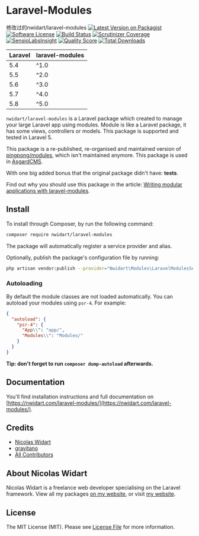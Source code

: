# Laravel-Modules
修改过的nwidart/laravel-modules
[![Latest Version on Packagist](https://img.shields.io/packagist/v/nwidart/laravel-modules.svg?style=flat-square)](https://packagist.org/packages/nwidart/laravel-modules)
[![Software License](https://img.shields.io/badge/license-MIT-brightgreen.svg?style=flat-square)](LICENSE.md)
[![Build Status](https://img.shields.io/travis/nWidart/laravel-modules/master.svg?style=flat-square)](https://travis-ci.org/nWidart/laravel-modules)
[![Scrutinizer Coverage](https://img.shields.io/scrutinizer/coverage/g/nWidart/laravel-modules.svg?maxAge=86400&style=flat-square)](https://scrutinizer-ci.com/g/nWidart/laravel-modules/?branch=master)
[![SensioLabsInsight](https://img.shields.io/sensiolabs/i/25320a08-8af4-475e-a23e-3321f55bf8d2.svg?style=flat-square)](https://insight.sensiolabs.com/projects/25320a08-8af4-475e-a23e-3321f55bf8d2)
[![Quality Score](https://img.shields.io/scrutinizer/g/nWidart/laravel-modules.svg?style=flat-square)](https://scrutinizer-ci.com/g/nWidart/laravel-modules)
[![Total Downloads](https://img.shields.io/packagist/dt/nwidart/laravel-modules.svg?style=flat-square)](https://packagist.org/packages/nwidart/laravel-modules)

| **Laravel**  |  **laravel-modules** |
|---|---|
| 5.4  | ^1.0  |
| 5.5  | ^2.0  |
| 5.6  | ^3.0  |
| 5.7  | ^4.0  |
| 5.8  | ^5.0  |

`nwidart/laravel-modules` is a Laravel package which created to manage your large Laravel app using modules. Module is like a Laravel package, it has some views, controllers or models. This package is supported and tested in Laravel 5.

This package is a re-published, re-organised and maintained version of [pingpong/modules](https://github.com/pingpong-labs/modules), which isn't maintained anymore. This package is used in [AsgardCMS](https://asgardcms.com/).

With one big added bonus that the original package didn't have: **tests**.

Find out why you should use this package in the article: [Writing modular applications with laravel-modules](https://nicolaswidart.com/blog/writing-modular-applications-with-laravel-modules).

## Install

To install through Composer, by run the following command:

``` bash
composer require nwidart/laravel-modules
```

The package will automatically register a service provider and alias.

Optionally, publish the package's configuration file by running:

``` bash
php artisan vendor:publish --provider="Nwidart\Modules\LaravelModulesServiceProvider"
```

### Autoloading

By default the module classes are not loaded automatically. You can autoload your modules using `psr-4`. For example:

``` json
{
  "autoload": {
    "psr-4": {
      "App\\": "app/",
      "Modules\\": "Modules/"
    }
  }
}
```

**Tip: don't forget to run `composer dump-autoload` afterwards.**

## Documentation

You'll find installation instructions and full documentation on [https://nwidart.com/laravel-modules/](https://nwidart.com/laravel-modules/).

## Credits

- [Nicolas Widart](https://github.com/nwidart)
- [gravitano](https://github.com/gravitano)
- [All Contributors](../../contributors)

## About Nicolas Widart

Nicolas Widart is a freelance web developer specialising on the Laravel framework. View all my packages [on my website](https://nwidart.com/), or visit [my website](https://nicolaswidart.com).


## License

The MIT License (MIT). Please see [License File](LICENSE.md) for more information.

